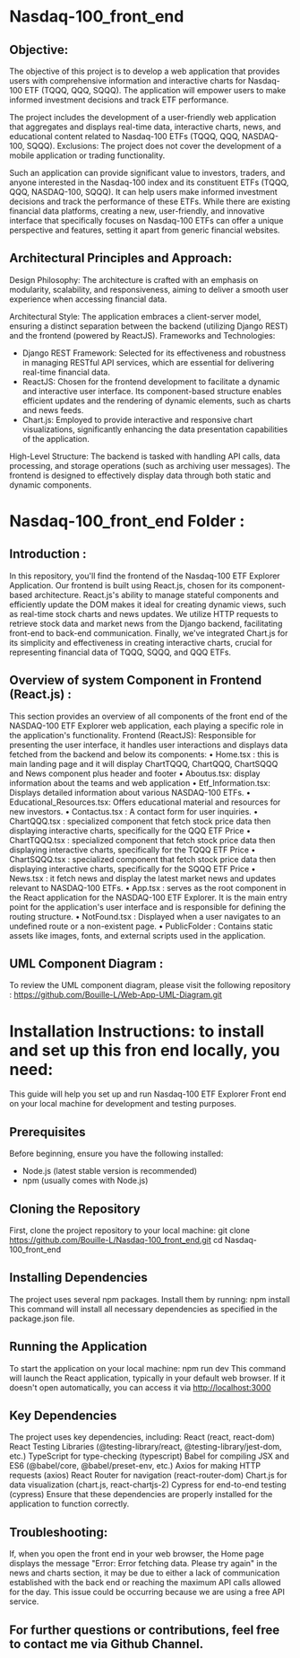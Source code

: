 # Nasdaq-100_front_end
## Objective:
The objective of this project is to develop a web application that provides users with comprehensive information and interactive charts for Nasdaq-100 ETF (TQQQ, QQQ, SQQQ). The application will empower users to make informed investment decisions and track ETF performance.

The project includes the development of a user-friendly web application that aggregates and displays real-time data, interactive charts, news, and educational content related to Nasdaq-100 ETFs (TQQQ, QQQ, NASDAQ-100, SQQQ).
Exclusions: The project does not cover the development of a mobile application or trading functionality.

Such an application can provide significant value to investors, traders, and anyone interested in the Nasdaq-100 index and its constituent ETFs (TQQQ, QQQ, NASDAQ-100, SQQQ).  It can help users make informed investment decisions and track the performance of these ETFs. While there are existing financial data platforms, creating a new, user-friendly, and innovative interface that specifically focuses on Nasdaq-100 ETFs can offer a unique perspective and features, setting it apart from generic financial websites.
                                                                                           
                                                                   
                                                                                           
                                                                                           
## Architectural Principles and Approach:
Design Philosophy: The architecture is crafted with an emphasis on modularity, scalability, and responsiveness, aiming to deliver a smooth user experience when accessing financial data.

Architectural Style: The application embraces a client-server model, ensuring a distinct separation between the backend (utilizing Django REST) and the frontend (powered by ReactJS).
Frameworks and Technologies:
- Django REST Framework: Selected for its effectiveness and robustness in managing RESTful API services, which are essential for delivering real-time financial data.
- ReactJS: Chosen for the frontend development to facilitate a dynamic and interactive user interface. Its component-based structure enables efficient updates and the rendering of dynamic elements, such as charts and news feeds.
- Chart.js: Employed to provide interactive and responsive chart visualizations, significantly enhancing the data presentation capabilities of the application.

High-Level Structure: The backend is tasked with handling API calls, data processing, and storage operations (such as archiving user messages). The frontend is designed to effectively display data through both static and dynamic components.

                                                                                        

# Nasdaq-100_front_end Folder :
## Introduction :
In this repository, you'll find the frontend of the Nasdaq-100 ETF Explorer Application. Our frontend is built using React.js, chosen for its component-based architecture. React.js's ability to manage stateful components and efficiently update the DOM makes it ideal for creating dynamic views, such as real-time stock charts and news updates. We utilize HTTP requests to retrieve stock data and market news from the Django backend, facilitating front-end to back-end communication. Finally, we've integrated Chart.js for its simplicity and effectiveness in creating interactive charts, crucial for representing financial data of TQQQ, SQQQ, and QQQ ETFs.

## Overview of system Component in Frontend (React.js) :
This section provides an overview of all components of the front end of the  NASDAQ-100 ETF Explorer web application, each playing a specific role in the application's functionality.
Frontend (ReactJS): Responsible for presenting the user interface, it handles user interactions and displays data fetched from the backend and below its components:
•	Home.tsx : this is main landing page and it will display ChartTQQQ, ChartQQQ, ChartSQQQ and News component plus header and footer
•	Aboutus.tsx: display information about the teams and web application 
•	Etf_Information.tsx: Displays detailed information about various NASDAQ-100 ETFs.
•	Educational_Resources.tsx: Offers educational material and resources for new investors.
•	Contactus.tsx : A contact form for user inquiries.
•	ChartQQQ.tsx : specialized component that fetch stock price data then displaying interactive charts, specifically for the QQQ ETF Price 
•	ChartTQQQ.tsx : specialized component that fetch stock price data then displaying interactive charts, specifically for the TQQQ ETF Price 
•	ChartSQQQ.tsx : specialized component that fetch stock price data then displaying interactive charts, specifically for the SQQQ ETF Price 
•	News.tsx : it fetch news and  display the latest market news and updates relevant to NASDAQ-100 ETFs.
•	App.tsx : serves as the root component in the React application for the NASDAQ-100 ETF Explorer. It is the main entry point for the application's user interface and is responsible for defining the routing structure.
•	NotFound.tsx : Displayed when a user navigates to an undefined route or a non-existent page.
•	PublicFolder : Contains static assets like images, fonts, and external scripts used in the application.

## UML Component Diagram : 
To review the UML component diagram, please visit the following repository : https://github.com/Bouille-L/Web-App-UML-Diagram.git

                                                                                    


# Installation Instructions: to install and set up this fron end locally, you need:
This guide will help you set up and run Nasdaq-100 ETF Explorer Front end on your local machine for development and testing purposes.

## Prerequisites
Before beginning, ensure you have the following installed:
- Node.js (latest stable version is recommended)
- npm (usually comes with Node.js)

## Cloning the Repository
First, clone the project repository to your local machine:
git clone https://github.com/Bouille-L/Nasdaq-100_front_end.git
cd Nasdaq-100_front_end

## Installing Dependencies
The project uses several npm packages. Install them by running: npm install
This command will install all necessary dependencies as specified in the package.json file.

## Running the Application
To start the application on your local machine: npm run dev
This command will launch the React application, typically in your default web browser. If it doesn't open automatically, you can access it via [http://localhost:3000 ](http://localhost:5173/)

## Key Dependencies
The project uses key dependencies, including:
React (react, react-dom)
React Testing Libraries (@testing-library/react, @testing-library/jest-dom, etc.)
TypeScript for type-checking (typescript)
Babel for compiling JSX and ES6 (@babel/core, @babel/preset-env, etc.)
Axios for making HTTP requests (axios)
React Router for navigation (react-router-dom)
Chart.js for data visualization (chart.js, react-chartjs-2)
Cypress for end-to-end testing (cypress)
Ensure that these dependencies are properly installed for the application to function correctly.

## Troubleshooting:
If, when you open the front end in your web browser, the Home page displays the message "Error: Error fetching data. Please try again" in the news and charts section, it may be due to either a lack of communication established with the back end or reaching the maximum API calls allowed for the day. This issue could be occurring because we are using a free API service.

## For further questions or contributions, feel free to contact me via Github Channel.

                                                                                                   




